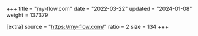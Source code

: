 +++
title = "my-flow.com"
date = "2022-03-22"
updated = "2024-01-08"
weight = 137379

[extra]
source = "https://my-flow.com/"
ratio = 2
size = 134
+++

